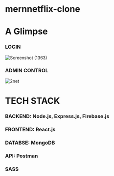# mernnetflix-clone

# A Glimpse
  ### LOGIN
  
![Screenshot (1363)](https://github.com/aanchaltripathy/mernnetflix-clone/assets/86507308/c9fc013e-7634-4e87-91a3-d83f44f36bff)

### ADMIN CONTROL

![2net](https://github.com/aanchaltripathy/mernnetflix-clone/assets/86507308/6826687d-c509-46d9-a3ed-01d11ad38a87)

# TECH STACK
### BACKEND: Node.js, Express.js, Firebase.js<br>
### FRONTEND: React.js
### DATABSE: MongoDB
### API: Postman
### SASS


